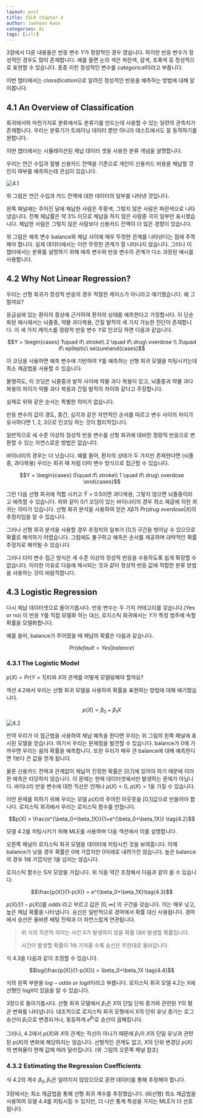 ```yaml
---
layout: post
title: ISLR chapter.4
author: Jaeheon Kwon
categories: Ai
tags: [islr]
---
```




 3장에서 다룬 내용들은 반응 변수 $Y$가 정량적인 경우 였습니다. 하지만 반응 변수가 정성적인 경우도 많이 존재합니다. 예를 들면 눈의 색은 파란색, 갈색, 초록색 등 정성적으로 표현할 수 있습니다. 종종 이런 정성적인 변수를 $categorical$이라고 부릅니다.

이번 챕터에서는 $classification$으로 알려진 정성적인 반응을 예측하는 방법에 대해 알아봅니다.



## 4.1 An Overview of Classification

회귀에서와 마찬가지로 분류에서도 분류기를 만드는데 사용할 수 있는 일련의 관측치가 존재합니다. 우리는 분류기가 트레이닝 데이터 뿐만 아니라 테스트에서도 잘 동작하기를 원합니다.

이번 챕터에서는 시뮬레이션된 체납 데이터 셋을 사용한 분류 개념을 설명합니다.

우리는 연간 수입과 월별 신용카드 잔액을 기준으로 개인이 신용카드 비용을 체납할 것인지 여부를 예측하는데 관심이 있습니다.

![4.1](/Users/devcat/git/blog/images/islr/4.1.png)

위 그림은 연간 수입과 카드 잔액에 대한 데이터의 일부를 나타낸 것입니다.

왼쪽 패널에는 주어진 달에 체납한 사람은 주황색, 그렇지 않은 사람은 파란색으로 나타냈습니다. 전체 체납률은 약 3% 이므로 체납을 하지 않은 사람중 극히 일부만 표시했습니다. 체납한 사람은 그렇지 않은 사람보다 신용카드 잔액이 더 많은 경향이 있습니다.

위 그림은 예측 변수 balance와 체납 사이에 매우 뚜렷한 관계를 나타낸다는 점에 주목해야 합니다. 실제 데이터에서는 이런 뚜렷한 관계가 잘 나타나지 않습니다. 그러나 이 챕터에서는 분류를 설명하기 위해 예측 변수와 반응 변수의 관계가 다소 과장된 예시를 사용합니다.



## 4.2 Why Not Linear Regression?

우리는 선형 회귀가 정성적 반응의 경우 적절한 케이스가 아니라고 얘기했습니다. 왜 그럴까요?

응급실에 있는 환자의 증상에 근거하여 환자의 상태를 예측한다고 가정합시다. 이 단순화된 예시에서는 뇌줄중, 약물 과다복용, 간질 발작의 세 가지 가능한 진단이 존재합니다. 이 세 가지 케이스를 정량적 반응 변수 $Y$로 인코딩 하면 다음과 같습니다.

$$Y = \begin{cases} 1\quad if\ stroke\\              2 \quad if\ drug\ overdose \\ 3\quad if\ epileptic\ seizure\end{cases}$$

이 코딩을 사용하면 예측 변수에 기반하여 $Y$를 예측하는 선형 회귀 모델을 피팅시키는데 최소 제곱법을 사용할 수 있습니다.

불행히도, 이 코딩은 뇌졸중과 발작 사이에 약물 과다 복용이 있고, 뇌졸중과 약물 과다 복용의 차이가 약물 과다 복용과 간질 발작의 차이와 같다고 주장합니다.

실제로 위와 같은 순서는 특별한 의미가 없습니다. 

반응 변수의 값이 경도, 중간, 심각과 같은 자연적인 순서를 따르고 변수 사이의 차이가 유사하다면 1, 2, 3으로 인코딩 하는 것이 합리적입니다.

일반적으로 세 수준 이상의 정성적 반응 변수를 선형 회귀에 대비한 정량적 반응으로 변환할 수 있는 자연스로운 방법은 없습니다.

바이너리의 경우는 더 낫습니다. 예를 들어, 환자의 상태가 두 가지만 존재한다면 (뇌졸중, 과다복용) 우리는 회귀 때 처럼 더미 변수 방식으로 접근할 수 있습니다.

$$Y = \begin{cases} 0\quad if\ stroke\\              1 \quad if\ drug\ overdose \end{cases}$$

그런 다음 선형 회귀에 적합 시키고 $\hat Y>0.5$이면 과다복용, 그렇지 않으면 뇌졸중이라고 예측할 수 있습니다. 위와 같이 0/1 코딩이 있는 바이너리의 경우 최소 제곱에 의한 회귀는 의미가 있습니다. 선형 회귀 분석을 사용하여 얻은 $X\hat \beta$가 $Pr(drug\ overdose\vert X)$의 추정치임을 알 수 있습니다.

그러나 선형 회귀 분석을 사용할 경우 추정치의 일부가 [0,1] 구간을 벗어날 수 있으므로 확률로 해석하기 어렵습니다. 그럼에도 불구하고 예측은 순서를 제공하며 대략적인 확률 추정치로 해석될 수 있습니다.

그러나 더미 변수 접근 방식은 세 수준 이상의 정성적 반응을 수용하도록 쉽게 확장할 수 없습니다. 이러한 이유로 다음에 제시되는 것과 같이 정성적 반응 값에 적합한 분류 방법을 사용하는 것이 바람직합니다.



## 4.3 Logistic Regression

다시 체납 데이터셋으로 돌아가봅시다. 반응 변수는 두 가지 카테고리를 갖습니다.(Yes or no) 이 반응 $Y$를 직접 모델화 하는 대신, 로지스틱 회귀에서는 $Y$가 특정 범주에 속할 확률을 모델화합니다.

예를 들어, balance가 주어졌을 때 체납의 확률은 다음과 같습니다.

$$Pr(default = Yes\vert balance)$$



### 4.3.1 The Logistic Model

$p(X) = Pr(Y=1\vert X)$와 $X$의 관계를 어떻게 모델링해야 할까요?

섹션 4.2에서 우리는 선형 회귀 모델을 사용하여 확률을 표현하는 방법에 대해 얘기했습니다.

$$p(X) = \beta_0 +\beta_1X\tag{4.1}$$

![4.2](/Users/devcat/git/blog/images/islr/4.2.png)



만약 우리가 이 접근법을 사용하여 체납 예측을 한다면 우리는 위 그림의 왼쪽 패널에 표시된 모델을 얻습니다. 여기서 우리는 문제점을 발견할 수 있습니다. balance가 0에 가까우면 우리는 음의 확률을 예측합니다. 또한 우리가 매우 큰 balance에 대해 예측한다면 1보다 큰 값을 얻게 됩니다.

물론 신용카드 잔액과 관계없이 체납의 진정한 확률은 [0,1]에 있어야 하기 때문에 이러한 예측은 타당하지 않습니다. 이 문제는 현재 데이터셋에서만 발생하는 문제가 아닙니다. 바이너리 반응 변수에 대한 직선은 언제나 $p(X)<0,\ p(X)>1$을 가질 수 있습니다.

이런 문제를 피하기 위해 우리는 모델 $p(X)$의 주어진 아웃풋을 [0,1]값으로 만들어야 합니다. 로지스틱 회귀에서 우리는 로지스틱 함수를 만듭니다.

$$p(X) = \frac{e^{\beta_0+\beta_1X}}{1+e^{\beta_0+\beta_1X}} \tag{4.2}$$

모델 4.2를 피팅시키기 위해 MLE를 사용하며 다음 섹션에서 이를 설명합니다.

오른쪽 패널이 로지스틱 회귀 모델을 데이터에 피팅시킨 것을 보여줍니다. 이제 balance가 낮을 경우 확률은 0에 가깝지만 0아래로 내려가진 않습니다. 높은 balance의 경우 1에 가깝지만 1을 넘지는 않습니다. 

로지스틱 함수는 S자 모양을 가집니다. 위 식을 약간 조정해서 다음과 같이 쓸 수 있습니다.

$$\frac{p(X)}{1-p(X)} = e^{\beta_0+\beta_1X}\tag{4.3}$$

$p(X)/[1-p(X)]$를 $odds$ 라고 부르고 값은 $[0,\infty]$ 의 구간을 갖습니다. 이는 매우 낮고, 높은 체납 확률을 나타냅니다. 승산은 일반적으로 경마에서 확률 대신 사용됩니다. 경마에서 승산은 올바른 베팅 전략과 더 자연스럽게 연관됩니다.

> 위 식의 직관적 의미는 사건 X가 발생하지 않을 확률 대비 발생할 확률입니다.
>
> 사건이 발생할 확률이 1에 가까울 수록 승산은 무한대로 올라갑니다.

식 4.3을 다음과 같이 조정할 수 있습니다.

$$log(\frac{p(X)}{1-p(X)}) = \beta_0+\beta_1X \tag{4.4}$$ 

식의 왼쪽 부분을 $log-odds\ or\ logit$이라고 부릅니다. 로지스틱 회귀 모델 4.2는 X에 선형인 logit이 있음을 알 수 있습니다.

3장으로 돌아가봅시다. 선형 회귀 모델에서 $\beta_1$은 $X$의 단일 단위 증가와 관련된 $Y$의 평균 변화를 나타냅니다. 대조적으로 로지스틱 회귀 모형에서 X의 단위 유닛 증가는 로그 승산이 $\beta_1$으로 변경되거나, 동등하게 $e^{\beta_1}$로 승산이 곱해집니다.

그러나, 4.2에서 $p(X)$와 $X$의 관계는 직선이 아니기 때문에 $\beta_1$이 $X$의 단일 유닛과 관련된 $p(X)$의 변화에 해당하지는 않습니다. 선형적인 관계도 없고, $X$의 단위 변경당 $p(X)$의 변화율이 현재 값에 따라 달라집니다. (위 그림의 오른쪽 패널 참조)



### 4.3.2 Estimating the Regression Coefficients

식 4.2의 계수 $\beta_0,\beta_1$은 알려지지 않았으므로 훈련 데이터를 통해 추정해야 합니다.

3장에서는 최소 제곱법을 통해 선형 회귀 계수를 추정했습니다. (비선형) 최소 제곱법을 사용하여 모델 4.4를 피팅시킬 수 있지만, 더 나은 통계 특성을 가지는 MLE가 더 선호됩니다.






